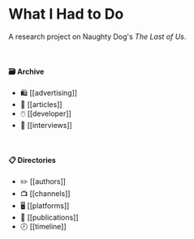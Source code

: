 # What I Had to Do

A research project on Naughty Dog's *The Last of Us*.

<br>

#### 🗃️ Archive

* 🛍️ [[advertising]]
* 📰 [[articles]]
* 🖱️ [[developer]]
* 🎤 [[interviews]]

<br>

#### 📋 Directories

* ✏️ [[authors]]
* 📺 [[channels]]
* 🖥️ [[platforms]]
* 📓 [[publications]]
* 🕗 [[timeline]]
